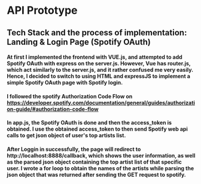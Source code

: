 # API Prototype

## Tech Stack and the process of implementation: Landing & Login Page (Spotify OAuth)

#### At first I implemented the frontend with VUE.js, and attempted to add Spotify OAuth with express on the server.js. However, Vue has router.js, which act similarly to the server.js, and it rather confused me very easily. Hence, I decided to switch to using HTML and expressJS to implement a simple Spotify OAuth page with Spotify login.

#### I followed the spotify Authorization Code Flow on https://developer.spotify.com/documentation/general/guides/authorization-guide/#authorization-code-flow

#### In app.js, the Spotify OAuth is done and then the access_token is obtained. I use the obtained access_token to then send Spotify web api calls to get json object of user's top artists list. 

#### After Loggin in successfully, the page will redirect to http://localhost:8888/callback, which shows the user information, as well as the parsed json object containing the top artist list of that specific user. I wrote a for loop to obtain the names of the artists while parsing the json object that was returned after sending the GET request to spotify. 
